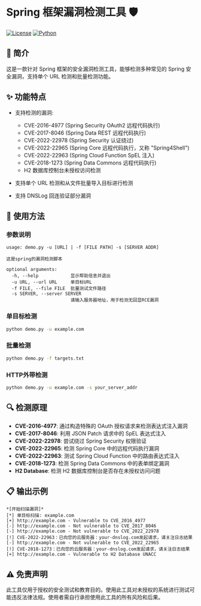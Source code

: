 # Spring 框架漏洞检测工具 🛡️

[![License](https://img.shields.io/badge/license-MIT-blue.svg)](LICENSE)
[![Python](https://img.shields.io/badge/python-3.6+-blue.svg)](https://www.python.org/)

## 📝 简介

这是一款针对 Spring 框架的安全漏洞检测工具，能够检测多种常见的 Spring 安全漏洞，支持单个 URL 检测和批量检测功能。

## ✨ 功能特点

- 支持检测的漏洞:
  - CVE-2016-4977 (Spring Security OAuth2 远程代码执行)
  - CVE-2017-8046 (Spring Data REST 远程代码执行)
  - CVE-2022-22978 (Spring Security 认证绕过)
  - CVE-2022-22965 (Spring Core 远程代码执行，又称 "Spring4Shell")
  - CVE-2022-22963 (Spring Cloud Function SpEL 注入)
  - CVE-2018-1273 (Spring Data Commons 远程代码执行)
  - H2 数据库控制台未授权访问检测

- 支持单个 URL 检测和从文件批量导入目标进行检测
- 支持 DNSLog 回连验证部分漏洞

## 🔧 使用方法

### 参数说明

```
usage: demo.py -u [URL] | -f [FILE PATH] -s [SERVER ADDR]

这是spring的漏洞检测脚本

optional arguments:
  -h, --help            显示帮助信息并退出
  -u URL, --url URL     单目标URL
  -f FILE, --file FILE  批量测试文件路径
  -s SERVER, --server SERVER
                        请输入服务器地址，用于检测无回显RCE漏洞
```

### 单目标检测

```bash
python demo.py -u example.com
```

### 批量检测

```bash
python demo.py -f targets.txt
```

### HTTP外带检测

```bash
python demo.py -u example.com -s your_server_addr
```

## 🔍 检测原理

- **CVE-2016-4977**: 通过构造特殊的 OAuth 授权请求来检测表达式注入漏洞
- **CVE-2017-8046**: 利用 JSON Patch 请求中的 SpEL 表达式注入
- **CVE-2022-22978**: 尝试绕过 Spring Security 权限验证
- **CVE-2022-22965**: 检测 Spring Core 中的远程代码执行漏洞
- **CVE-2022-22963**: 测试 Spring Cloud Function 中的路由表达式注入
- **CVE-2018-1273**: 检测 Spring Data Commons 中的表单绑定漏洞
- **H2 Database**: 检测 H2 数据库控制台是否存在未授权访问问题

## 📋 输出示例

```
*[开始扫描漏洞]*
[*] 单目标扫描: example.com
[+] http://example.com - Vulnerable to CVE_2016_4977
[-] http://example.com - Not vulnerable to CVE_2017_8046
[-] http://example.com - Not vulnerable to CVE_2022_22978
[!] CVE-2022-22963：已向您的云服务器：your-dnslog.com发起请求，请关注日志结果
[-] http://example.com - Not vulnerable to CVE_2022_22965
[!] CVE-2018-1273：已向您的云服务器：your-dnslog.com发起请求，请关注日志结果
[+] http://example.com - Vulnerable to H2 Database UNACC
```

## ⚠️ 免责声明

此工具仅用于授权的安全测试和教育目的。使用此工具对未授权的系统进行测试可能违反法律法规。使用者需自行承担使用此工具的所有风险和后果。

